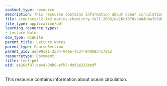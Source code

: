 ```yaml
---
content_type: resource
description: This resource contains information about ocean circulation.
file: /courses/12-742-marine-chemistry-fall-2006/ee26cf87dac404b0afb7ddd1a332bedf_lec5.pdf
file_type: application/pdf
learning_resource_types:
- Lecture Notes
ocw_type: OCWFile
parent_title: Lecture Notes
parent_type: CourseSection
parent_uid: aea90c21-2574-04ea-4537-949b854172a2
resourcetype: Document
title: lec5.pdf
uid: ee26cf87-dac4-04b0-afb7-ddd1a332bedf
---
```

This resource contains information about ocean circulation.

